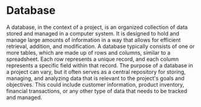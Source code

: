 # Database

A database, in the context of a project, is an organized collection of data
stored and managed in a computer system. It is designed to hold and manage
large amounts of information in a way that allows for efficient retrieval,
addition, and modification. A database typically consists of one or more tables,
which are made up of rows and columns, similar to a spreadsheet. Each row
represents a unique record, and each column represents a specific field within
that record. The purpose of a database in a project can vary, but it often
serves as a central repository for storing, managing, and analyzing data that
is relevant to the project's goals and objectives. This could include customer
information, product inventory, financial transactions, or any other type
of data that needs to be tracked and managed.
